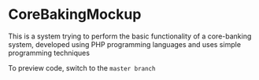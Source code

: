 # CoreBakingMockup
This is a system trying to perform the basic functionality of a core-banking system, developed using PHP programming languages and uses simple programming techniques

To preview code, switch to the ``master branch``

